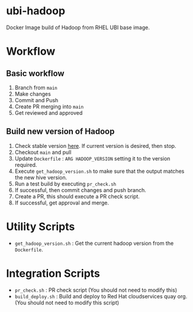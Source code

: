 # ubi-hadoop

Docker Image build of Hadoop from RHEL UBI base image.

# Workflow

## Basic workflow

1. Branch from `main`
2. Make changes
3. Commit and Push
4. Create PR merging into `main`
5. Get reviewed and approved

## Build new version of Hadoop

1. Check stable version [here](https://archive.apache.org/dist/hadoop/common/). If current version is desired, then stop.
2. Checkout `main` and pull
3. Update `Dockerfile` : `ARG HADOOP_VERSION` setting it to the version required.
4. Execute `get_hadoop_version.sh` to make sure that the output matches the new hive version.
5. Run a test build by executing `pr_check.sh`
6. If successful, then commit changes and push branch.
7. Create a PR, this should execute a PR check script.
8. If successful, get approval and merge.

# Utility Scripts

* `get_hadoop_version.sh` : Get the current hadoop version from the `Dockerfile`.

# Integration Scripts

* `pr_check.sh` : PR check script (You should not need to modify this)
* `build_deploy.sh` : Build and deploy to Red Hat cloudservices quay org. (You should not need to modify this script)

